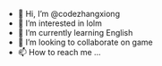 - 👋 Hi, I’m @codezhangxiong
- 👀 I’m interested in lolm
- 🌱 I’m currently learning English
- 💞️ I’m looking to collaborate on game
- 📫 How to reach me ...

<!---
codezhangxiong/codezhangxiong is a ✨ special ✨ repository because its `README.md` (this file) appears on your GitHub profile.
You can click the Preview link to take a look at your changes.
--->
